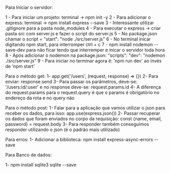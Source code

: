 Para Iniciar o servidor:

1 - Para iniciar um projeto: terminal -> npm init -y
2 - Para adicionar o express: terminal -> npm install express --save
3 - Interessante utilizar .gitignore para a pasta node_modules
4 - Para executar o express -> criar pasta src com server.js e fazer o script do server.js
5 - No package.json chamar o script = "start": "node ./src/server.js"
6 - No terminal inicar digitando npm start, para interromper ctrl + c
7 - npm install nodemon --save-dev para não ficar tendo que interremper e inicar o servidor toda hora
8 - Após adicionar o nodemon na package.json: "scripts": "dev": "nodemon ./src/server.js"
9 - Para iniciar no terminar agora é: 'npm run dev' ao invés de 'npm start'

Para o método get:
1- app.get('/users', (request, response) => {})
2- Para enviar: response.send
3- Para passar os parâmetros, deve-se: '/users:id/:user' e no response deve-se: request.params.id
4- A diferença do request.params para o request.query é que o params é obrigatório no endereço da rota e no query não

Para o método post:
1- Falar para a aplicação que vamos utilizar o json para receber os dados, para isso: app.use(express.json())
2- Passar recuperar os dados que foram enviados no corpo da requisição: const {name, email, password} = request.body
3- Para responder também conseguimos responder utilizando o json (é o padrão mais utilizado)

Para erros:
1- Adicionar a biblioteca: npm install express-async-errors --save

Para Banco de dados:

1- npm install sqlite3 sqlite --save